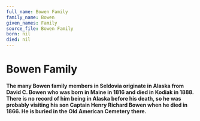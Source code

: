 ```yaml
---
full_name: Bowen Family
family_name: Bowen
given_names: Family
source_file: Bowen Family
born: nil
died: nil
---
```

# Bowen Family

**The many Bowen family members in Seldovia originate in Alaska from
David C. Bowen who was born in Maine in 1816 and died in Kodiak in 1888.
There is no record of him being in Alaska before his death, so he was
probably visiting his son Captain Henry Richard Bowen when he died in
1866. He is buried in the Old American Cemetery there.**

